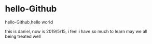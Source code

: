 # hello-Github
hello-Github,hello world 

this is daniel, now is 2019/5/15, i feel i have so much to learn 
may we all being treated well
